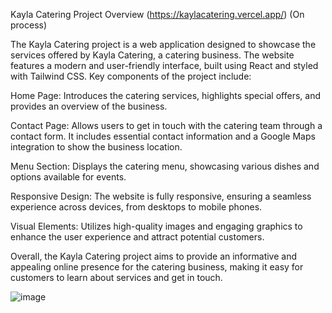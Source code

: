 Kayla Catering Project Overview (https://kaylacatering.vercel.app/) (On process)

The Kayla Catering project is a web application designed to showcase the services offered by Kayla Catering, a catering business. The website features a modern and user-friendly interface, built using React and styled with Tailwind CSS. Key components of the project include:

Home Page: Introduces the catering services, highlights special offers, and provides an overview of the business.

Contact Page: Allows users to get in touch with the catering team through a contact form. It includes essential contact information and a Google Maps integration to show the business location.

Menu Section: Displays the catering menu, showcasing various dishes and options available for events.

Responsive Design: The website is fully responsive, ensuring a seamless experience across devices, from desktops to mobile phones.

Visual Elements: Utilizes high-quality images and engaging graphics to enhance the user experience and attract potential customers.

Overall, the Kayla Catering project aims to provide an informative and appealing online presence for the catering business, making it easy for customers to learn about services and get in touch.

![image](https://github.com/user-attachments/assets/e07206e4-b1df-4f27-9488-e60d6b0a3ed4)

